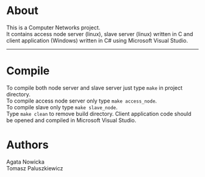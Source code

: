 About
===
This is a Computer Networks project.  
It contains access node server (linux), slave server (linux) written in C and client application (Windows) written in C# using Microsoft Visual Studio.

---
Compile
===

To compile both node server and slave server just type `make` in project directory.  
To compile access node server only type `make access_node`.  
To compile slave only type `make slave_node`.  
Type `make clean` to remove build directory.
Client application code should be opened and compiled in Microsoft Visual Studio.


Authors
===

Agata Nowicka  
Tomasz Paluszkiewicz

